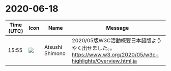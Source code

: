 # 2020-06-18

|Time (UTC)|Icon|Name|Message|
|---|---|---|---|
|15:55|![](https://secure.gravatar.com/avatar/3f82b853a23d9a6d1ce612d83f3a3a54.jpg?s=72&d=https%3A%2F%2Fa.slack-edge.com%2Fdf10d%2Fimg%2Favatars%2Fava_0008-72.png)|Atsushi Shimono|2020/05版W3C活動概要日本語版ようやく出せました。。<br><https://www.w3.org/2020/05/w3c-highlights/Overview.html.ja>|
